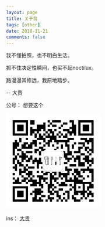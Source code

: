 ```yaml
---
layout: page
title: 关于我
tags: [other]
date: 2018-11-21
comments: false
---
```

    
我不懂拍照，也不明白生活。

抓不住决定性瞬间，也买不起noctilux。

路漫漫其修远，我原地踏步。

-- 大贵

公号： 想要这个

![](/assets/img/qr.jpg)

ins： [大贵](https://www.instagram.com/doiquy77/)

<!-- flickr： [luei](https://www.flickr.com/photos/b3fore/) -->